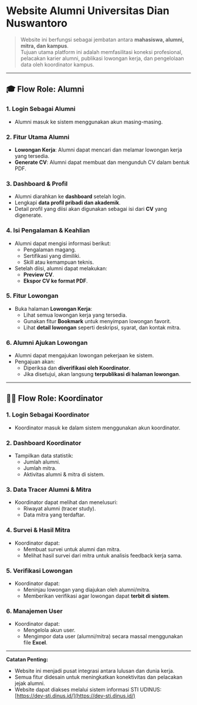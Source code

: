 # Website Alumni Universitas Dian Nuswantoro

> Website ini berfungsi sebagai jembatan antara **mahasiswa, alumni, mitra, dan kampus**.  
> Tujuan utama platform ini adalah memfasilitasi koneksi profesional, pelacakan karier alumni, publikasi lowongan kerja, dan pengelolaan data oleh koordinator kampus.

---

## 🎓 Flow Role: Alumni

### 1. Login Sebagai Alumni
- Alumni masuk ke sistem menggunakan akun masing-masing.

### 2. Fitur Utama Alumni
- **Lowongan Kerja**: Alumni dapat mencari dan melamar lowongan kerja yang tersedia.
- **Generate CV**: Alumni dapat membuat dan mengunduh CV dalam bentuk PDF.

### 3. Dashboard & Profil
- Alumni diarahkan ke **dashboard** setelah login.
- Lengkapi **data profil pribadi dan akademik**.
- Detail profil yang diisi akan digunakan sebagai isi dari **CV** yang digenerate.

### 4. Isi Pengalaman & Keahlian
- Alumni dapat mengisi informasi berikut:
  - Pengalaman magang.
  - Sertifikasi yang dimiliki.
  - Skill atau kemampuan teknis.
- Setelah diisi, alumni dapat melakukan:
  - **Preview CV**.
  - **Ekspor CV ke format PDF**.

### 5. Fitur Lowongan
- Buka halaman **Lowongan Kerja**:
  - Lihat semua lowongan kerja yang tersedia.
  - Gunakan fitur **Bookmark** untuk menyimpan lowongan favorit.
  - Lihat **detail lowongan** seperti deskripsi, syarat, dan kontak mitra.

### 6. Alumni Ajukan Lowongan
- Alumni dapat mengajukan lowongan pekerjaan ke sistem.
- Pengajuan akan:
  - Diperiksa dan **diverifikasi oleh Koordinator**.
  - Jika disetujui, akan langsung **terpublikasi di halaman lowongan**.

---

## 🧑‍💼 Flow Role: Koordinator

### 1. Login Sebagai Koordinator
- Koordinator masuk ke dalam sistem menggunakan akun koordinator.

### 2. Dashboard Koordinator
- Tampilkan data statistik:
  - Jumlah alumni.
  - Jumlah mitra.
  - Aktivitas alumni & mitra di sistem.

### 3. Data Tracer Alumni & Mitra
- Koordinator dapat melihat dan menelusuri:
  - Riwayat alumni (tracer study).
  - Data mitra yang terdaftar.

### 4. Survei & Hasil Mitra
- Koordinator dapat:
  - Membuat survei untuk alumni dan mitra.
  - Melihat hasil survei dari mitra untuk analisis feedback kerja sama.

### 5. Verifikasi Lowongan
- Koordinator dapat:
  - Meninjau lowongan yang diajukan oleh alumni/mitra.
  - Memberikan verifikasi agar lowongan dapat **terbit di sistem**.

### 6. Manajemen User
- Koordinator dapat:
  - Mengelola akun user.
  - Mengimpor data user (alumni/mitra) secara massal menggunakan file **Excel**.

---

**Catatan Penting:**
- Website ini menjadi pusat integrasi antara lulusan dan dunia kerja.
- Semua fitur didesain untuk meningkatkan konektivitas dan pelacakan jejak alumni.
- Website dapat diakses melalui sistem informasi STI UDINUS: [https://dev-sti.dinus.id/](https://dev-sti.dinus.id/)
